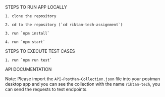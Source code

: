STEPS TO RUN APP LOCALLY

    1. clone the repository

    2. cd to the repository (`cd riktam-tech-assignment`)
    
    3. run `npm install`
    
    4. run `npm start`


STEPS TO EXECUTE TEST CASES

    1. run `npm run test`

API DOCUMENTATION

Note: Please import the `API-PostMan-Collection.json` file into your postman desktop app and you can see the collection with the name `riktam-tech`, you can send the requests to test endpoints.
